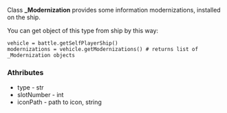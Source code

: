 Class **_Modernization** provides some information modernizations, installed on the ship.

You can get object of this type from ship by this way:

    vehicle = battle.getSelfPlayerShip()
    modernizations = vehicle.getModernizations() # returns list of _Modernization objects

### Athributes

- type - str
- slotNumber - int
- iconPath - path to icon, string
